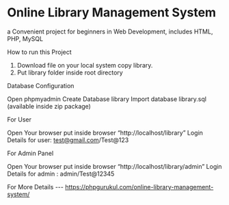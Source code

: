 # Online Library Management System
a Convenient project for beginners in Web Development, includes HTML, PHP, MySQL 

How to run this Project

1. Download file on your local system copy library.
2. Put library folder inside root directory

Database Configuration

Open phpmyadmin
Create Database library
Import database library.sql (available inside zip package)

For User

Open Your browser put inside browser “http://localhost/library”
Login Details for user: test@gmail.com/Test@123

For Admin Panel

Open Your browser put inside browser “http://localhost/library/admin”
Login Details for admin : admin/Test@12345


For More Details --- https://phpgurukul.com/online-library-management-system/

